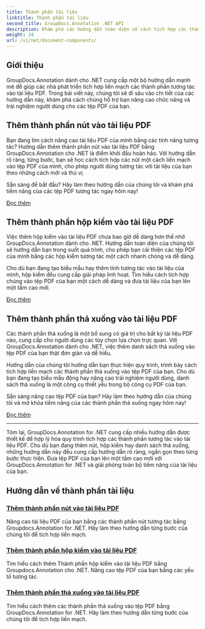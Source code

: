```yaml
---
title: Thành phần tài liệu
linktitle: Thành phần tài liệu
second_title: GroupDocs.Annotation .NET API
description: Khám phá các hướng dẫn toàn diện về cách tích hợp các thành phần tương tác như nút, hộp kiểm và danh sách thả xuống vào tài liệu PDF bằng GroupDocs.Annotation .NET.
weight: 24
url: /vi/net/document-components/
---
```

## Giới thiệu

GroupDocs.Annotation dành cho .NET cung cấp một bộ hướng dẫn mạnh mẽ để giúp các nhà phát triển tích hợp liền mạch các thành phần tương tác vào tài liệu PDF. Trong bài viết này, chúng tôi sẽ đi sâu vào chi tiết của các hướng dẫn này, khám phá cách chúng hỗ trợ bạn nâng cao chức năng và trải nghiệm người dùng cho các tệp PDF của bạn.

## Thêm thành phần nút vào tài liệu PDF

Bạn đang tìm cách nâng cao tài liệu PDF của mình bằng các tính năng tương tác? Hướng dẫn thêm thành phần nút vào tài liệu PDF bằng GroupDocs.Annotation cho .NET là điểm khởi đầu hoàn hảo. Với hướng dẫn rõ ràng, từng bước, bạn sẽ học cách tích hợp các nút một cách liền mạch vào tệp PDF của mình, cho phép người dùng tương tác với tài liệu của bạn theo những cách mới và thú vị.

Sẵn sàng để bắt đầu? Hãy làm theo hướng dẫn của chúng tôi và khám phá tiềm năng của các tệp PDF tương tác ngay hôm nay!

[Đọc thêm](./add-button-component-to-pdf/)

## Thêm thành phần hộp kiểm vào tài liệu PDF

Việc thêm hộp kiểm vào tài liệu PDF chưa bao giờ dễ dàng hơn thế nhờ GroupDocs.Annotation dành cho .NET. Hướng dẫn toàn diện của chúng tôi sẽ hướng dẫn bạn trong suốt quá trình, cho phép bạn cải thiện các tệp PDF của mình bằng các hộp kiểm tương tác một cách nhanh chóng và dễ dàng.

Cho dù bạn đang tạo biểu mẫu hay thêm tính tương tác vào tài liệu của mình, hộp kiểm đều cung cấp giải pháp linh hoạt. Tìm hiểu cách tích hợp chúng vào tệp PDF của bạn một cách dễ dàng và đưa tài liệu của bạn lên một tầm cao mới.

[Đọc thêm](./add-checkbox-component-to-pdf/)

## Thêm thành phần thả xuống vào tài liệu PDF

Các thành phần thả xuống là một bổ sung có giá trị cho bất kỳ tài liệu PDF nào, cung cấp cho người dùng các tùy chọn lựa chọn trực quan. Với GroupDocs.Annotation dành cho .NET, việc thêm danh sách thả xuống vào tệp PDF của bạn thật đơn giản và dễ hiểu.

Hướng dẫn của chúng tôi hướng dẫn bạn thực hiện quy trình, trình bày cách tích hợp liền mạch các thành phần thả xuống vào tệp PDF của bạn. Cho dù bạn đang tạo biểu mẫu động hay nâng cao trải nghiệm người dùng, danh sách thả xuống là một công cụ thiết yếu trong bộ công cụ PDF của bạn.

Sẵn sàng nâng cao tệp PDF của bạn? Hãy làm theo hướng dẫn của chúng tôi và mở khóa tiềm năng của các thành phần thả xuống ngay hôm nay!

[Đọc thêm](./add-dropdown-component-to-pdf/)

---

Tóm lại, GroupDocs.Annotation for .NET cung cấp nhiều hướng dẫn được thiết kế để hợp lý hóa quy trình tích hợp các thành phần tương tác vào tài liệu PDF. Cho dù bạn đang thêm nút, hộp kiểm hay danh sách thả xuống, những hướng dẫn này đều cung cấp hướng dẫn rõ ràng, ngắn gọn theo từng bước thực hiện. Đưa tệp PDF của bạn lên một tầm cao mới với GroupDocs.Annotation for .NET và giải phóng toàn bộ tiềm năng của tài liệu của bạn.
## Hướng dẫn về thành phần tài liệu
### [Thêm thành phần nút vào tài liệu PDF](./add-button-component-to-pdf/)
Nâng cao tài liệu PDF của bạn bằng các thành phần nút tương tác bằng Groupdocs.Annotation for .NET. Hãy làm theo hướng dẫn từng bước của chúng tôi để tích hợp liền mạch.
### [Thêm thành phần hộp kiểm vào tài liệu PDF](./add-checkbox-component-to-pdf/)
Tìm hiểu cách thêm Thành phần hộp kiểm vào tài liệu PDF bằng Groupdocs.Annotation cho .NET. Nâng cao tệp PDF của bạn bằng các yếu tố tương tác.
### [Thêm thành phần thả xuống vào tài liệu PDF](./add-dropdown-component-to-pdf/)
Tìm hiểu cách thêm các thành phần thả xuống vào tệp PDF bằng GroupDocs.Annotation for .NET. Hãy làm theo hướng dẫn từng bước của chúng tôi để tích hợp liền mạch.